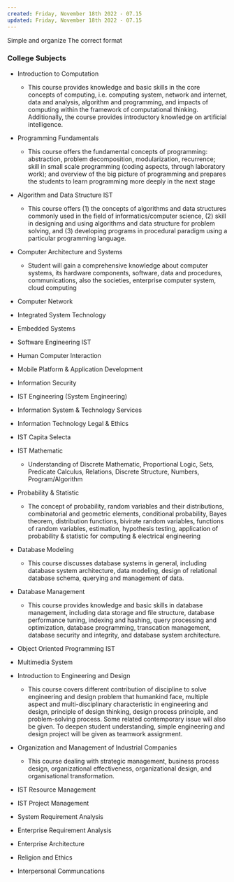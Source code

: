 ```yaml
---
created: Friday, November 18th 2022 - 07.15
updated: Friday, November 18th 2022 - 07.15
---
```

Simple and organize
The correct format


### College Subjects  
- Introduction to Computation
	- This course provides knowledge and basic skills in the core concepts of computing, i.e. computing system, network and internet, data and analysis, algorithm and programming, and impacts of computing within the framework of computational thinking. Additionally, the course provides introductory knowledge on artificial intelligence.
- Programming Fundamentals
	- This course offers the fundamental concepts of programming: abstraction, problem decomposition, modularization, recurrence; skill in small scale programming (coding aspects, through laboratory work); and overview of the big picture of programming and prepares the students to learn programming more deeply in the next stage
- Algorithm and Data Structure IST
	- This course offers (1) the concepts of algorithms and data structures commonly used in the field of informatics/computer science, (2) skill in designing and using algorithms and data structure for problem solving, and (3) developing programs in procedural paradigm using a particular programming language.

- Computer Architecture and Systems
	- Student will gain a comprehensive knowledge about computer systems, its hardware components, software, data and procedures, communications, also the societies, enterprise computer system, cloud computing
- Computer Network
- Integrated System Technology
- Embedded Systems

- Software Engineering IST  

- Human Computer Interaction  
- Mobile Platform & Application Development
- Information Security  
- IST Engineering (System Engineering)  
- Information System & Technology Services  
- Information Technology Legal & Ethics  
- IST Capita Selecta  

- IST Mathematic
	- Understanding of Discrete Mathematic, Proportional Logic, Sets, Predicate Calculus, Relations, Discrete Structure, Numbers, Program/Algorithm
- Probability & Statistic
	- The concept of probability, random variables and their distributions, combinatorial and geometric elements, conditional probability, Bayes theorem, distribution functions, bivirate random variables, functions of random variables, estimation, hypothesis testing, application of probability & statistic for computing & electrical engineering

- Database Modeling
	- This course discusses database systems in general, including database system architecture, data modeling, design of relational database schema, querying and management of data.
- Database Management
	- This course provides knowledge and basic skills in database management, including data storage and file structure, database performance tuning, indexing and hashing, query processing and optimization, database programming, transcation management, database security and integrity, and database system architecture.

- Object Oriented Programming IST  
- Multimedia System  

- Introduction to Engineering and Design
	- This course covers different contribution of discipline to solve engineering and design problem that humankind face, multiple aspect and multi-disciplinary characteristic in engineering and design, principle of design thinking, design process principle, and problem-solving process. Some related contemporary issue will also be given. To deepen student understanding, simple engineering and design project will be given as teamwork assignment.

- Organization and Management of Industrial Companies
	- This course dealing with strategic management, business process design, organizational effectiveness, organizational design, and organisational transformation.
- IST Resource Management  
- IST Project Management  
- System Requirement Analysis
- Enterprise Requirement Analysis  
- Enterprise Architecture  


- Religion and Ethics
- Interpersonal Communcations